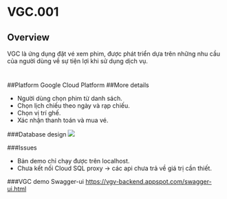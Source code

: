 # VGC.001
##  Overview
VGC là ứng dụng đặt vé xem phim, được phát triển dựa trên những nhu cầu của người dùng về sự tiện lợi khi sử dụng dịch vụ.
#
##Platform
Google Cloud Platform
##More details
  - Người dùng chọn phim từ danh sách.
  - Chọn lịch chiếu theo ngày và rạp chiếu.
  - Chọn vị trí ghế.
  - Xác nhận thanh toán và mua vé.
  
###Database design
<img src="https://i.imgur.com/mFCW5u8.png"/>

###Issues
 - Bản demo chỉ chạy được trên localhost.
 - Chưa kết nối Cloud SQL proxy -> các api chưa trả về giá trị cần thiết.

###VGC demo Swagger-ui
    https://vgv-backend.appspot.com/swagger-ui.html